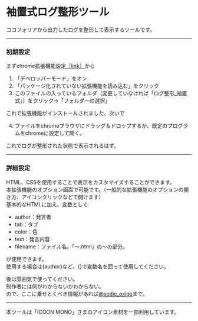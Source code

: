 # 袖置式ログ整形ツール

ココフォリアから出力したログを整形して表示するツールです。  

***
### 初期設定

まずchrome拡張機能設定[［link］](chrome://extensions/)から  

1. 「デベロッパーモード」をオン  
2. 「パッケージ化されていない拡張機能を読み込む」をクリック  
3. このファイルの入っているフォルダ（変更していなければ「ログ整形_袖置式」）をクリック→「フォルダーの選択」  

これで拡張機能がインストールされました。次いで  

4. ファイルをchromeブラウザにドラッグ＆ドロップするか、既定のプログラムをchromeに設定して開く。  

これでログが整形された状態で表示されるはず。  

***
### 詳細設定

HTML、CSSを使用することで表示をカスタマイズすることができます。  
本拡張機能のオプション画面で可能です。（一般的な拡張機能のオプションの開き方、アイコンクリックなどで開けます）  
基本的なHTMLに加え、変数として  
 - author：発言者
 - tab：タブ
 - color：色
 - text：発言内容
 - filename：ファイル名。「～.html」の～の部分。

が使用できます。  
使用する場合は{author}など、{}で変数名を囲って使用してください。  

後は雰囲気で使ってください。  
制作者には何がわからないかわからない。  
ので、ここに乗せとくべき情報があれば[@sodie_oxige](https://twitter.com/sodie_oxige)まで。

***
本ツールは「ICOON MONO」さまのアイコン素材を一部利用しています。
